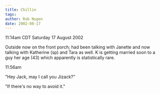 ```yaml
---
title: Chillin
tags: 
author: Rob Nugen
date: 2002-08-17
---
```


<p class=date>11:14am CDT Saturday 17 August 2002</p>

<p>Outside now on the front porch; had been talking with Janette and
now talking with Katherine (sp) and Tara as well.  K is getting
married soon to a guy her age (43) which apparently is statistically
rare.</p>

<p class=date>11:56am</p>

<p>"Hey Jack, may I call you Jizack?"</p>

<p>"If there's no way to avoid it."</p>

